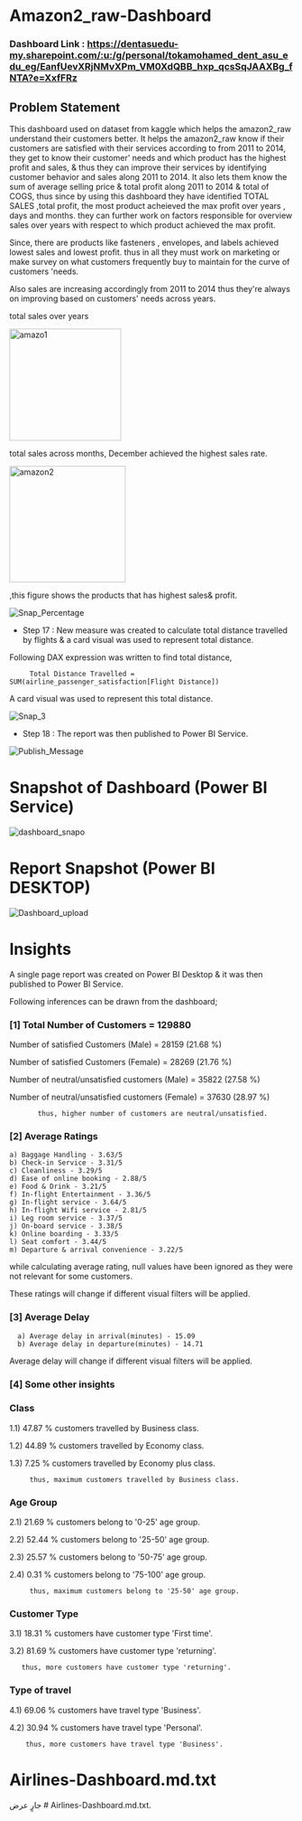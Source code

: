 

# Amazon2_raw-Dashboard

### Dashboard Link : https://dentasuedu-my.sharepoint.com/:u:/g/personal/tokamohamed_dent_asu_edu_eg/EanfUevXRjNMvXPm_VM0XdQBB_hxp_qcsSqJAAXBg_fNTA?e=XxfFRz
## Problem Statement

This dashboard used on dataset from kaggle which helps the amazon2_raw understand their customers better. It helps the amazon2_raw know if their customers are satisfied with their services according to from 2011 to 2014, they get to know their customer' needs and which product has the highest profit and sales, & thus they can improve their services by identifying customer behavior and sales along 2011 to 2014. It also lets them know the sum of average selling price & total profit along 2011 to 2014 & total of COGS, thus since by using this dashboard they have identified TOTAL SALES ,total profit, the most product acheieved the max profit over years , days and months. they can further work on factors responsible for overview sales over years with respect to which product achieved the max profit.

Since, there are products like fasteners , envelopes, and labels achieved lowest sales and lowest profit. thus in all they must work on marketing or make survey on what customers frequently buy to maintain for the curve of customers 'needs. 

Also sales are increasing accordingly from 2011 to 2014 thus they're always on improving based on customers' needs across years.


total sales over years 

<img width="198" alt="amazo1" src="https://github.com/mernamagdyelnakeeb/gradd/assets/119666800/c6f23830-6563-408c-a8fa-7ad4b111583d">


total sales across months, December achieved the highest sales rate.

<img width="206" alt="amazon2" src="https://github.com/mernamagdyelnakeeb/gradd/assets/119666800/c0db4630-56ce-4213-9879-06c9f2b51cd4">


 ,this figure shows the products that has highest sales& profit.
 
 ![Snap_Percentage](https://user-images.githubusercontent.com/102996550/174090653-da02feb4-4775-4a95-affb-a211ca985d07.jpg)

 
 - Step 17 : New measure was created to calculate total distance travelled by flights & a card visual was used to represent total distance.
 
 Following DAX expression was written to find total distance,
 
         Total Distance Travelled = SUM(airline_passenger_satisfaction[Flight Distance])
    
 A card visual was used to represent this total distance.
 
 
 ![Snap_3](https://user-images.githubusercontent.com/102996550/174091618-bf770d6c-34c6-44d4-9f5e-49583a6d5f68.jpg)
 
 - Step 18 : The report was then published to Power BI Service.
 
 
![Publish_Message](https://user-images.githubusercontent.com/102996550/174094520-3a845196-97e6-4d44-8760-34a64abc3e77.jpg)

# Snapshot of Dashboard (Power BI Service)

![dashboard_snapo](https://user-images.githubusercontent.com/102996550/174096257-11f1aae5-203d-44fc-bfca-25d37faf3237.jpg)

 
 # Report Snapshot (Power BI DESKTOP)

 
![Dashboard_upload](https://user-images.githubusercontent.com/102996550/174074051-4f08287a-0568-4fdf-8ac9-6762e0d8fa94.jpg)

# Insights

A single page report was created on Power BI Desktop & it was then published to Power BI Service.

Following inferences can be drawn from the dashboard;

### [1] Total Number of Customers = 129880

   Number of satisfied Customers (Male) = 28159 (21.68 %)

   Number of satisfied Customers (Female) = 28269 (21.76 %)

   Number of neutral/unsatisfied customers (Male) = 35822 (27.58 %)

   Number of neutral/unsatisfied customers (Female) = 37630 (28.97 %)


           thus, higher number of customers are neutral/unsatisfied.
           
### [2] Average Ratings

    a) Baggage Handling - 3.63/5
    b) Check-in Service - 3.31/5
    c) Cleanliness - 3.29/5
    d) Ease of online booking - 2.88/5
    e) Food & Drink - 3.21/5
    f) In-flight Entertainment - 3.36/5
    g) In-flight service - 3.64/5
    h) In-flight Wifi service - 2.81/5
    i) Leg room service - 3.37/5
    j) On-board service - 3.38/5
    k) Online boarding - 3.33/5
    l) Seat comfort - 3.44/5
    m) Departure & arrival convenience - 3.22/5
  
  while calculating average rating, null values have been ignored as they were not relevant for some customers. 
  
  These ratings will change if different visual filters will be applied.  
  
  ### [3] Average Delay 
  
      a) Average delay in arrival(minutes) - 15.09
      b) Average delay in departure(minutes) - 14.71
Average delay will change if different visual filters will be applied.

 ### [4] Some other insights
 
 ### Class
 
 1.1) 47.87 % customers travelled by Business class.
 
 1.2) 44.89 % customers travelled by Economy class.
 
 1.3) 7.25 % customers travelled by Economy plus class.
 
         thus, maximum customers travelled by Business class.
 
 ### Age Group
 
 2.1)  21.69 % customers belong to '0-25' age group.
 
 2.2)  52.44 % customers belong to '25-50' age group.
 
 2.3)  25.57 % customers belong to '50-75' age group.
 
 2.4)  0.31 % customers belong to '75-100' age group.
 
         thus, maximum customers belong to '25-50' age group.
         
### Customer Type

3.1) 18.31 % customers have customer type 'First time'.

3.2) 81.69 % customers have customer type 'returning'.
       
       thus, more customers have customer type 'returning'.

### Type of travel

4.1) 69.06 % customers have travel type 'Business'.

4.2) 30.94 % customers have travel type 'Personal'.

        thus, more customers have travel type 'Business'.
# Airlines-Dashboard.md.txt
جارٍ عرض # Airlines-Dashboard.md.txt.
